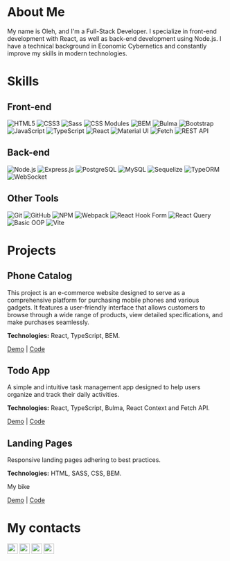 <h1>About Me</h1>

<p>
My name is Oleh, and I'm a Full-Stack Developer. I specialize in front-end development with React, as well as back-end development using Node.js. I have a technical background in Economic Cybernetics and constantly improve my skills in modern technologies.
</p>

<h1> Skills</h1> 

<h2>Front-end</h2>

![HTML5](https://img.shields.io/badge/-HTML5-E34F26?style=flat&logo=html5&logoColor=white)
![CSS3](https://img.shields.io/badge/-CSS3-1572B6?style=flat&logo=css3&logoColor=white)
![Sass](https://img.shields.io/badge/-Sass-CC6699?style=flat&logo=sass&logoColor=white)
![CSS Modules](https://img.shields.io/badge/-CSS%20Modules-000000?style=flat&logo=css-modules&logoColor=white)
![BEM](https://img.shields.io/badge/-BEM-000000?style=flat&logo=bem&logoColor=white)
![Bulma](https://img.shields.io/badge/-Bulma-00D1B2?style=flat&logo=bulma&logoColor=white)
![Bootstrap](https://img.shields.io/badge/-Bootstrap-7952B3?style=flat&logo=bootstrap&logoColor=white)
![JavaScript](https://img.shields.io/badge/-JavaScript-F7DF1E?style=flat&logo=javascript&logoColor=white)
![TypeScript](https://img.shields.io/badge/-TypeScript-3178C6?style=flat&logo=typescript&logoColor=white)
![React](https://img.shields.io/badge/-React-61DAFB?style=flat&logo=react&logoColor=white)
![Material UI](https://img.shields.io/badge/-Material%20UI-007FFF?style=flat&logo=mui&logoColor=white)
![Fetch](https://img.shields.io/badge/-Fetch-000000?style=flat&logo=fetch&logoColor=white)
![REST API](https://img.shields.io/badge/-REST%20API-43853D?style=flat&logo=rest&logoColor=white)

<h2>Back-end</h2>

![Node.js](https://img.shields.io/badge/-Node.js-339933?style=flat&logo=node.js&logoColor=white)
![Express.js](https://img.shields.io/badge/-Express.js-000000?style=flat&logo=express&logoColor=white)
![PostgreSQL](https://img.shields.io/badge/-PostgreSQL-336791?style=flat&logo=postgresql&logoColor=white)
![MySQL](https://img.shields.io/badge/-MySQL-4479A1?style=flat&logo=mysql&logoColor=white)
![Sequelize](https://img.shields.io/badge/-Sequelize-52B0E7?style=flat&logo=sequelize&logoColor=white)
![TypeORM](https://img.shields.io/badge/-TypeORM-FF3E00?style=flat&logoColor=white)
![WebSocket](https://img.shields.io/badge/-WebSocket-010101?style=flat&logo=websocket&logoColor=white)

<h2>Other Tools</h2>

![Git](https://img.shields.io/badge/-Git-F05032?style=flat&logo=git&logoColor=white)
![GitHub](https://img.shields.io/badge/-GitHub-181717?style=flat&logo=github&logoColor=white)
![NPM](https://img.shields.io/badge/-NPM-CB3837?style=flat&logo=npm&logoColor=white)
![Webpack](https://img.shields.io/badge/-Webpack-8DD6F9?style=flat&logo=webpack&logoColor=white)
![React Hook Form](https://img.shields.io/badge/-React%20Hook%20Form-EC5990?style=flat&logo=reacthookform&logoColor=white)
![React Query](https://img.shields.io/badge/-React%20Query-FF4154?style=flat&logo=react-query&logoColor=white)
![Basic OOP](https://img.shields.io/badge/-Basic%20OOP-1E90FF?style=flat&logo=oop&logoColor=white)
![Vite](https://img.shields.io/badge/-Vite-646CFF?style=flat&logo=vite&logoColor=white)

<h1>Projects</h1>
<div>
  <h2>Phone Catalog</h2>
  <p>
  This project is an e-commerce website designed to serve as a comprehensive platform for purchasing mobile phones and various gadgets. It features a user-friendly interface that allows customers to browse through a wide range of products, view detailed specifications, and make purchases seamlessly.
  </p>
  <p><strong>Technologies:</strong> React, TypeScript, BEM.</p>
  <a href="https://fs-mar24-codecrafters.github.io/react_phone-catalog/#/">Demo</a> | <a href="https://github.com/FS-MAR24-CodeCrafters/react_phone-catalog">Code</a>
</div>

<div>
  <h2>Todo App</h2>
  <p>A simple and intuitive task management app designed to help users organize and track their daily activities.</p>
  <p><strong>Technologies:</strong> React, TypeScript, Bulma, React Context and Fetch API.</p>
  <a href="https://otsiolkovskiy.github.io/react_todo-app-with-api/">Demo</a> | <a href="https://github.com/OTsiolkovskiy/react_todo-app-with-api/tree/develop">Code</a>
</div>

<div>
  <h2>Landing Pages</h2>
  <p>Responsive landing pages adhering to best practices.</p>
  <p><strong>Technologies:</strong> HTML, SASS, CSS, BEM.
  <p>My bike</p>
      <a href="https://otsiolkovskiy.github.io/layout_landing-page/"/>Demo</a> | <a href="https://github.com/OTsiolkovskiy/layout_landing-page/tree/develop">Code</a>  
</div>

<h1>My contacts</h1>

<div>
  <a href="https://t.me/Oleh_Tsiolkovskiy"><img height="24px" src="https://img.shields.io/badge/-Telegram-26A5E4?style=flat&logo=Telegram&logoColor=white" /></a>
  <a href="https://www.linkedin.com/in/oleh-tsiolkovskiy-2729692b8/"><img height="24px" src="https://img.shields.io/badge/-LinkedIn-0A66C2?style=flat&logo=LinkedIn&logoColor=white" /></a>
  <a href="mailto:oleh.tsiolkovskiy.dev@gmail.com"><img height="24px" src="https://img.shields.io/badge/-Email-D14836?style=flat&logo=gmail&logoColor=white" /></a>
 <a href="https://drive.google.com/file/d/1shClDHsYQXIi1uGgXqK8x-BcSbacrkig/view?usp=sharing"><img height="24px" src="https://img.shields.io/badge/-CV-000000?style=flat&logo=pdf&logoColor=white" /></a></a>
</div>


<!--
**OTsiolkovskiy/OTsiolkovskiy** is a ✨ _special_ ✨ repository because its `README.md` (this file) appears on your GitHub profile.

Here are some ideas to get you started:

- 🔭 I’m currently working on ...
- 🌱 I’m currently learning ...
- 👯 I’m looking to collaborate on ...
- 🤔 I’m looking for help with ...
- 💬 Ask me about ...
- 📫 How to reach me: ...
- 😄 Pronouns: ...
- ⚡ Fun fact: ...
-->

<!--
**OTsiolkovskiy/OTsiolkovskiy** is a ✨ _special_ ✨ repository because its `README.md` (this file) appears on your GitHub profile.

Here are some ideas to get you started:

- 🔭 I’m currently working on ...
- 🌱 I’m currently learning ...
- 👯 I’m looking to collaborate on ...
- 🤔 I’m looking for help with ...
- 💬 Ask me about ...
- 📫 How to reach me: ...
- 😄 Pronouns: ...
- ⚡ Fun fact: ...
-->
